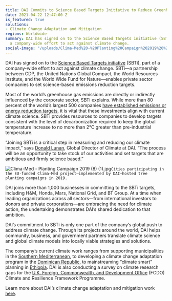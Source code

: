 ```yaml
---
title: DAI Commits to Science Based Targets Initiative to Reduce Greenhouse Gas Emissions
date: 2021-04-22 12:47:00 Z
is_featured: true
solutions:
- Climate Change Adaptation and Mitigation
regions: Worldwide
summary: DAI has signed on to the Science Based Targets initiative (SBTi), part of
  a company-wide effort to act against climate change.
social-image: "/uploads/Clima-Med%20-%20Planting%20Campaign%202019%20%20(8)%20(1).jpg"
---
```


DAI has signed on to the [Science Based Targets initiative](https://sciencebasedtargets.org/) (SBTi), part of a company-wide effort to act against climate change. SBTi—a partnership between CDP, the United Nations Global Compact, the World Resources Institute, and the World Wide Fund for Nature—enables private sector companies to set science-based emissions reduction targets.

Most of the world’s greenhouse gas emissions are directly or indirectly influenced by the corporate sector, SBTi explains. While more than 80 percent of the world’s largest 500 companies [have established emissions or energy reduction targets](https://sciencebasedtargets.org/resources/legacy/2016/04/Science-Based-Targets-Call-to-Action-Brochure-English.pdf), it is vital that these investments align with current climate science. SBTi provides resources to companies to develop targets consistent with the level of decarbonization required to keep the global temperature increase to no more than 2°C greater than pre-industrial temperature.

“Joining SBTi is a critical step in measuring and reducing our climate impact,” says [Donald Lunan](https://www.dai.com/who-we-are/our-team/donald-lunan), Global Director of Climate at DAI. “The process will be an opportunity to take stock of our activities and set targets that are ambitious and firmly science based.”

![Clima-Med - Planting Campaign 2019  (8) (1).jpg](/uploads/Clima-Med%20-%20Planting%20Campaign%202019%20%20(8)%20(1).jpg)`Cities participating in the EU-funded Clima-Med project—implemented by DAI—hosted tree planting campaigns in 2019.`

DAI joins more than 1,000 businesses in committing to the SBTi targets, including H&M, Honda, Mars, National Grid, and BT Group. At a time when leading organizations across all sectors—from international investors to donors and private corporations—are embracing the need for climate action, the undertaking demonstrates DAI’s shared dedication to that ambition.

DAI’s commitment to SBTi is only one part of the company’s global push to address climate change. Through its projects around the world, DAI helps community, business, and government partners translate climate science and global climate models into locally viable strategies and solutions.

The company’s current climate work ranges from supporting municipalities in the [Southern Mediterranean](https://www.dai.com/our-work/projects/regional-eu-for-climate-action-in-the-european-neighbourhood-instrument-eni-southern-neighbourhood), to developing a climate change adaptation program in the [Dominican Republic](https://www.dai.com/our-work/projects/dominican-republic-climate-change-adaptation), to  mainstreaming “climate smart” planning in [Ethiopia](https://www.dai.com/our-work/projects/ethiopia-technical-assistance-to-support-gcca-plus-mainstreaming-of-climate-smart-planning-and-implementation-approaches). DAI is also conducting a survey on climate research gaps for the [U.K. Foreign, Commonwealth, and Development Office](https://www.dai.com/our-work/projects/worldwide-expert-advisory-call-down-services-eacds) (FCDO) Climate and Resilience Framework Programme.

Learn more about DAI’s climate change adaptation and mitigation work [here](https://www.dai.com/our-work/solutions/environment-solutions/climate-change-adaptation-and-mitigation).